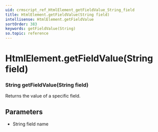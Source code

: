 ```yaml
---
uid: crmscript_ref_HtmlElement_getFieldValue_String_field
title: HtmlElement.getFieldValue(String field)
intellisense: HtmlElement.getFieldValue
sortOrder: 383
keywords: getFieldValue(String)
so.topic: reference
---
```


# HtmlElement.getFieldValue(String field)

### String getFieldValue(String field)

Returns the value of a specific field.

## Parameters

* String field name
